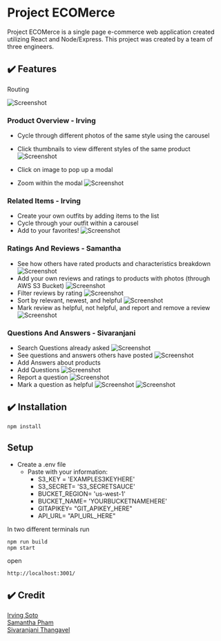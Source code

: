 # Project ECOMerce
Project ECOMerce is a single page e-commerce web application created utilizing React and Node/Express. This project was created by a team of three engineers.

## :heavy_check_mark: Features
Routing

![Screenshot](http://g.recordit.co/r3GpT6fwVm.gif)



### Product Overview - Irving

* Cycle through different photos of the same style using the carousel
* Click thumbnails to view different styles of the same product
![Screenshot](http://g.recordit.co/pFiiwNQxV3.gif)


* Click on image to pop up a modal
* Zoom within the modal
![Screenshot](http://g.recordit.co/l7jxtacOtw.gif)

### Related Items - Irving

* Create your own outfits by adding items to the list
* Cycle through your outfit within a carousel
* Add to your favorites!
![Screenshot](http://g.recordit.co/xPjmtsaOsL.gif)


### Ratings And Reviews - Samantha

* See how others have rated products and characteristics breakdown
![Screenshot](http://g.recordit.co/hj3jUVBapp.gif)
* Add your own reviews and ratings to products with photos (through AWS S3 Bucket)
![Screenshot](http://g.recordit.co/ewHcO5NQFj.gif)
* Filter reviews by rating
![Screenshot](http://g.recordit.co/I0PdcWQImm.gif)
* Sort by relevant, newest, and helpful
![Screenshot](http://g.recordit.co/WFocltvvfG.gif)
* Mark review as helpful, not helpful, and report and remove a review
![Screenshot](http://g.recordit.co/lIXMBueAlt.gif)

### Questions And Answers - Sivaranjani
* Search Questions already asked
![Screenshot](http://g.recordit.co/D4Gat6BBok.gif)
* See questions and answers others have posted
![Screenshot](http://g.recordit.co/DUP8GYtYPq.gif)
* Add Answers about products
* Add Questions
![Screenshot](http://g.recordit.co/gEkPHijHsh.gif)
* Report a question
![Screenshot](http://g.recordit.co/I1A5B2HUFS.gif)
* Mark a question as helpful
![Screenshot](http://g.recordit.co/d3cLeIBygO.gif)
![Screenshot](http://g.recordit.co/o3aQWOciMZ.gif)

## :heavy_check_mark: Installation

```
npm install
```

## Setup
* Create a .env file
  * Paste with your information:
    * S3_KEY = 'EXAMPLES3KEYHERE'
    * S3_SECRET= 'S3_SECRETSAUCE'
    * BUCKET_REGION= 'us-west-1'
    * BUCKET_NAME= 'YOURBUCKETNAMEHERE'
    * GITAPIKEY= "GIT_APIKEY_HERE"
    * API_URL= "API_URL_HERE"



In two different terminals run

```
npm run build
npm start
```

open

```
http://localhost:3001/

```

## :heavy_check_mark: Credit

[Irving Soto](https://github.com/sotoi)
<br>
[Samantha Pham](https://github.com/samanthavpham)
<br>
[Sivaranjani Thangavel](https://github.com/sivaranjani19)

